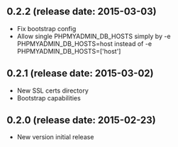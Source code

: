 ## 0.2.2 (release date: 2015-03-03)
  - Fix bootstrap config
  - Allow single PHPMYADMIN_DB_HOSTS simply by -e PHPMYADMIN_DB_HOSTS=host instead of -e PHPMYADMIN_DB_HOSTS=['host']

## 0.2.1 (release date: 2015-03-02)
  - New SSL certs directory
  - Bootstrap capabilities

## 0.2.0 (release date: 2015-02-23)
  - New version initial release
